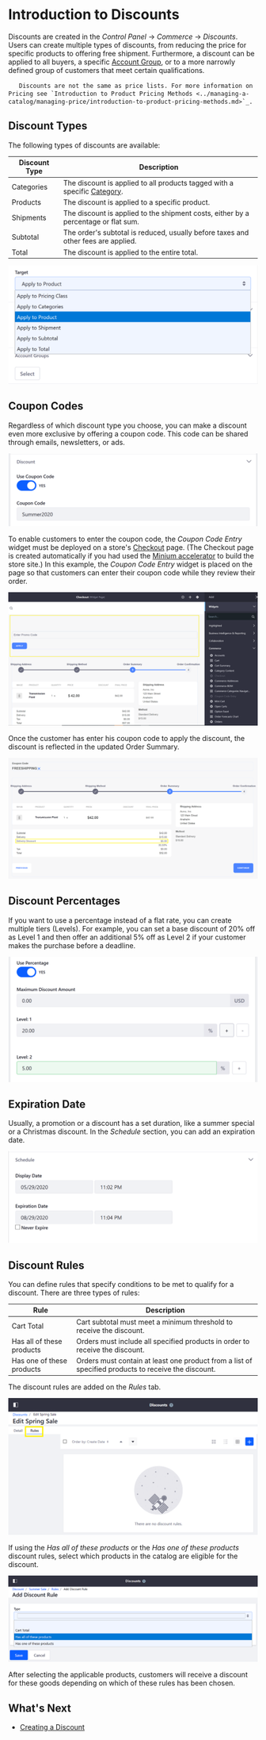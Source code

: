 # Introduction to Discounts

Discounts are created in the _Control Panel_ &rarr; _Commerce_ &rarr; _Discounts_. Users can create multiple types of discounts, from reducing the price for specific products to offering free shipment. Furthermore, a discount can be applied to all buyers, a specific [Account Group](../account-management/creating-a-new-account-group.md), or to a more narrowly defined group of customers that meet certain qualifications.

```tip::
   Discounts are not the same as price lists. For more information on Pricing see `Introduction to Product Pricing Methods <../managing-a-catalog/managing-price/introduction-to-product-pricing-methods.md>`_.
```

## Discount Types

The following types of discounts are available:

| Discount Type | Description |
| --- | --- |
| Categories | The discount is applied to all products tagged with a specific [Category](../managing-a-catalog/creating-and-managing-products/products/organizing-your-catalog-with-product-categories.md). |
| Products | The discount is applied to a specific product.  |
| Shipments | The discount is applied to the shipment costs, either by a percentage or flat sum. |
| Subtotal | The order's subtotal is reduced, usually before taxes and other fees are applied. |
| Total | The discount is applied to the entire total. |

<!-- | Pricing Class | The discount is applied to all products in the same Product Group. | -->

![Select a Discount Type.](./introduction-to-discounts/images/01.png)

<!--

The devs inadvertently added Pricing Class as a new discount type which adds a third tab called Pricing Classes. Unfortunately, it is not usable because the rest of the feature is not completed. It should be released in the 2.1.2 release.

-->

## Coupon Codes

Regardless of which discount type you choose, you can make a discount even more exclusive by offering a coupon code. This code can be shared through emails, newsletters, or ads.

![Activate the Coupon Code feature and enter a coupon code for this discount type.](./introduction-to-discounts/images/02.png)

To enable customers to enter the coupon code, the _Coupon Code Entry_ widget must be deployed on a store's [Checkout](../creating-store-content/commerce-storefront-pages/checkout.md) page. (The Checkout page is created automatically if you had used the [Minium accelerator](../starting-a-store/using-the-minium-accelerator-to-jump-start-your-b2b-store.md) to build the store site.) In this example, the _Coupon Code Entry_ widget is placed on the page so that customers can enter their coupon code while they review their order.

![Place the Coupon Code Entry widget on the Checkout page.](./introduction-to-discounts/images/07.png)

Once the customer has enter his coupon code to apply the discount, the discount is reflected in the updated Order Summary.

![Place the Coupon Code Entry widget on the Checkout page.](./introduction-to-discounts/images/08.png)

## Discount Percentages

If you want to use a percentage instead of a flat rate, you can create multiple tiers (Levels). For example, you can set a base discount of 20% off as Level 1 and then offer an additional 5% off as Level 2 if your customer makes the purchase before a deadline.

![Set different levels for a discount based on a percentage.](./introduction-to-discounts/images/06.png)

## Expiration Date

Usually, a promotion or a discount has a set duration, like a summer special or a Christmas discount. In the _Schedule_ section, you can add an expiration date.

![Activate the Coupon Code feature and enter a coupon code for this discount type.](./introduction-to-discounts/images/03.png)

## Discount Rules

You can define rules that specify conditions to be met to qualify for a discount. There are three types of rules:

| Rule | Description |
| --- | --- |
| Cart Total | Cart subtotal must meet a minimum threshold to receive the discount. |
| Has all of these products | Orders must include all specified products in order to receive the discount. |
| Has one of these products | Orders must contain at least one product from a list of specified products to receive the discount. |

The discount rules are added on the _Rules_ tab.

![Add a discount rule.](./introduction-to-discounts/images/04.png)

If using the _Has all of these products_ or the _Has one of these products_ discount rules, select which products in the catalog are eligible for the discount.

![Discount rule types dropdown](./introduction-to-discounts/images/05.png)

After selecting the applicable products, customers will receive a discount for these goods depending on which of these rules has been chosen.

## What's Next

* [Creating a Discount](./creating-a-discount.md)

